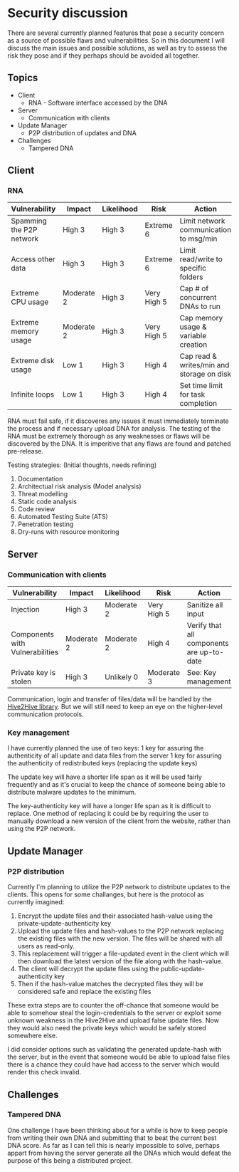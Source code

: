 # Security discussion
There are several currently planned features that pose a security concern as a source of possible flaws and vulnerabilities.
So in this document I will discuss the main issues and possible solutions, as well as try to assess the risk they pose and if they perhaps should be avoided all together.

## Topics
* Client
  * RNA - Software interface accessed by the DNA
* Server
  * Communication with clients
* Update Manager
  * P2P distribution of updates and DNA
* Challenges
  * Tampered DNA


## Client
### RNA

| Vulnerability            | Impact     | Likelihood | Risk        | Action                                          |
|--------------------------|------------|------------|-------------|-------------------------------------------------|
| Spamming the P2P network | High 3     | High 3     | Extreme 6   | Limit network communication to msg/min          |
| Access other data        | High 3     | High 3     | Extreme 6   | Limit read/write to specific folders            |
| Extreme CPU usage        | Moderate 2 | High 3     | Very High 5 | Cap # of concurrent DNAs to run                 |
| Extreme memory usage     | Moderate 2 | High 3     | Very High 5 | Cap memory usage & variable creation            |
| Extreme disk usage       | Low 1      | High 3     | High 4      | Cap read & writes/min and storage on disk       |
| Infinite loops           | Low 1      | High 3     | High 4      | Set time limit for task completion              |

RNA must fail safe, if it discoveres any issues it must immediately terminate the process and if necessary upload DNA for analysis.
The testing of the RNA must be extremely thorough as any weaknesses or flaws will be discovered by the DNA.
It is imperitive that any flaws are found and patched pre-release.

Testing strategies: (Initial thoughts, needs refining)
  1. Documentation
  2. Architectual risk analysis (Model analysis)
  3. Threat modelling
  4. Static code analysis
  5. Code review
  6. Automated Testing Suite (ATS)
  7. Penetration testing
  8. Dry-runs with resource monitoring
  
  
## Server
### Communication with clients

| Vulnerability         | Impact     | Likelihood | Risk        | Action                                  |
|-----------------------|------------|------------|-------------|-----------------------------------------|
| Injection             | High 3     | Moderate 2 | Very High 5 | Sanitize all input                      |
| Components with Vulnerabilities | Moderate 2 | Moderate 2 | High 4 | Verify that all components are up-to-date |
| Private key is stolen | High 3     | Unlikely 0 | Moderate 3  | See: Key management |

Communication, login and transfer of files/data will be handled by the [Hive2Hive library](https://github.com/Hive2Hive/Hive2Hive).
But we will still need to keep an eye on the higher-level communication protocols.

### Key management
I have currently planned the use of two keys:
1 key for assuring the authenticity of all update and data files from the server
1 key for assuring the authenticity of redistributed keys (replacing the update keys)

The update key will have a shorter life span as it will be used fairly frequently and as it's crucial to keep the chance of someone
being able to distribute malware updates to the minimum.

The key-authenticity key will have a longer life span as it is difficult to replace. One method of replacing it could be by requiring the user to manually download a new version of the client from the website, rather than using the P2P network.

## Update Manager
### P2P distribution
Currently I'm planning to utilize the P2P network to distribute updates to the clients.
This opens for some challanges, but here is the protocol as currently imagined:
1) Encrypt the update files and their associated hash-value using the private-update-authenticity key
2) Upload the update files and hash-values to the P2P network replacing the existing files with the new version. The files will be shared with all users as read-only.
3) This replacement will trigger a file-updated event in the client which will then download the latest version of the file along with the hash-value.
4) The client will decrypt the update files using the public-update-authenticity key
5) Then if the hash-value matches the decrypted files they will be considered safe and replace the existing files

These extra steps are to counter the off-chance that someone would be able to somehow steal the login-credentials to the server or exploit some unknown weakness in the Hive2Hive and upload false update files. Now they would also need the private keys which would be safely stored somewhere else.

I did consider options such as validating the generated update-hash with the server, but in the event that someone would be able to upload false files there is a chance they could have had access to the server which would render this check invalid.


## Challenges
### Tampered DNA
One challenge I have been thinking about for a while is how to keep people from writing their own DNA and submitting that to beat the current best DNA score. As far as I can tell this is nearly impossible to solve, perhaps appart from having the server generate all the DNAs which would defeat the purpose of this being a distributed project.
